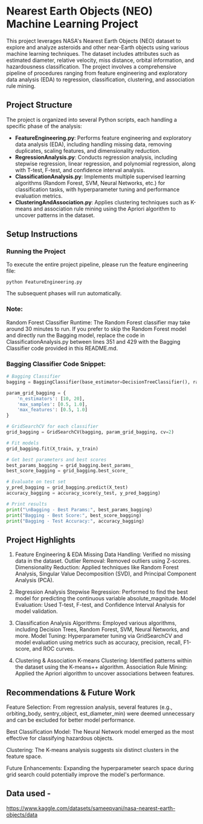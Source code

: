 # Nearest Earth Objects (NEO) Machine Learning Project

This project leverages NASA's Nearest Earth Objects (NEO) dataset to explore and analyze asteroids and other near-Earth objects using various machine learning techniques. The dataset includes attributes such as estimated diameter, relative velocity, miss distance, orbital information, and hazardousness classification. The project involves a comprehensive pipeline of procedures ranging from feature engineering and exploratory data analysis (EDA) to regression, classification, clustering, and association rule mining.

## Project Structure

The project is organized into several Python scripts, each handling a specific phase of the analysis:

- **FeatureEngineering.py**: Performs feature engineering and exploratory data analysis (EDA), including handling missing data, removing duplicates, scaling features, and dimensionality reduction.
- **RegressionAnalysis.py**: Conducts regression analysis, including stepwise regression, linear regression, and polynomial regression, along with T-test, F-test, and confidence interval analysis.
- **ClassificationAnalysis.py**: Implements multiple supervised learning algorithms (Random Forest, SVM, Neural Networks, etc.) for classification tasks, with hyperparameter tuning and performance evaluation metrics.
- **ClusteringAndAssociation.py**: Applies clustering techniques such as K-means and association rule mining using the Apriori algorithm to uncover patterns in the dataset.

## Setup Instructions

### Running the Project

To execute the entire project pipeline, please run the feature engineering file:
```
python FeatureEngineering.py
```
The subsequent phases will run automatically.

### Note:

Random Forest Classifier Runtime: The Random Forest classifier may take around 30 minutes to run. If you prefer to skip the Random Forest model and directly run the Bagging model, replace the code in ClassificationAnalysis.py between lines 351 and 429 with the Bagging Classifier code provided in this README.md.

### Bagging Classifier Code Snippet:

```python
# Bagging Classifier
bagging = BaggingClassifier(base_estimator=DecisionTreeClassifier(), random_state=random_state)

param_grid_bagging = {
    'n_estimators': [10, 20],
    'max_samples': [0.5, 1.0],
    'max_features': [0.5, 1.0]
}

# GridSearchCV for each classifier
grid_bagging = GridSearchCV(bagging, param_grid_bagging, cv=2)

# Fit models
grid_bagging.fit(X_train, y_train)

# Get best parameters and best scores
best_params_bagging = grid_bagging.best_params_
best_score_bagging = grid_bagging.best_score_

# Evaluate on test set
y_pred_bagging = grid_bagging.predict(X_test)
accuracy_bagging = accuracy_score(y_test, y_pred_bagging)

# Print results
print("\nBagging - Best Params:", best_params_bagging)
print("Bagging - Best Score:", best_score_bagging)
print("Bagging - Test Accuracy:", accuracy_bagging)
```


## Project Highlights

1. Feature Engineering & EDA
Missing Data Handling: Verified no missing data in the dataset.
Outlier Removal: Removed outliers using Z-scores.
Dimensionality Reduction: Applied techniques like Random Forest Analysis, Singular Value Decomposition (SVD), and Principal Component Analysis (PCA).

2. Regression Analysis
Stepwise Regression: Performed to find the best model for predicting the continuous variable absolute_magnitude.
Model Evaluation: Used T-test, F-test, and Confidence Interval Analysis for model validation.

3. Classification Analysis
Algorithms: Employed various algorithms, including Decision Trees, Random Forest, SVM, Neural Networks, and more.
Model Tuning: Hyperparameter tuning via GridSearchCV and model evaluation using metrics such as accuracy, precision, recall, F1-score, and ROC curves.

4. Clustering & Association
K-means Clustering: Identified patterns within the dataset using the K-means++ algorithm.
Association Rule Mining: Applied the Apriori algorithm to uncover associations between features.

## Recommendations & Future Work
Feature Selection: From regression analysis, several features (e.g., orbiting_body, sentry_object, est_diameter_min) were deemed unnecessary and can be excluded for better model performance.

Best Classification Model: The Neural Network model emerged as the most effective for classifying hazardous objects.

Clustering: The K-means analysis suggests six distinct clusters in the feature space.

Future Enhancements: Expanding the hyperparameter search space during grid search could potentially improve the model's performance.

## Data used -
https://www.kaggle.com/datasets/sameepvani/nasa-nearest-earth-objects/data
